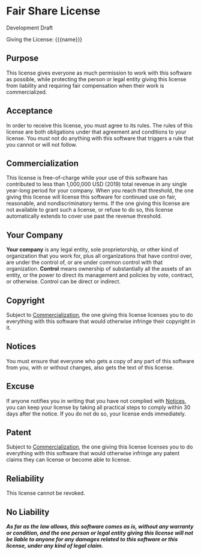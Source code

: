 # Fair Share License

Development Draft

Giving the License: {{{name}}}

## Purpose

This license gives everyone as much permission to work with this software as possible, while protecting the person or legal entity giving this license from liability and requiring fair compensation when their work is commercialized.

## Acceptance

In order to receive this license, you must agree to its rules.  The rules of this license are both obligations under that agreement and conditions to your license.  You must not do anything with this software that triggers a rule that you cannot or will not follow.

## Commercialization

This license is free-of-charge while your use of this software has contributed to less than 1,000,000 USD (2019) total revenue in any single year-long period for your company.  When you reach that threshold, the one giving this license will license this software for continued use on fair, reasonable, and nondiscriminatory terms.  If the one giving this license are not available to grant such a license, or refuse to do so, this license automatically extends to cover use past the revenue threshold.

## Your Company

**Your company** is any legal entity, sole proprietorship, or other kind of organization that you work for, plus all organizations that have control over, are under the control of, or are under common control with that organization.  **Control** means ownership of substantially all the assets of an entity, or the power to direct its management and policies by vote, contract, or otherwise.  Control can be direct or indirect.

## Copyright

Subject to [Commercialization](#commercialization), the one giving this license licenses you to do everything with this software that would otherwise infringe their copyright in it.

## Notices

You must ensure that everyone who gets a copy of any part of this software from you, with or without changes, also gets the text of this license.

## Excuse

If anyone notifies you in writing that you have not complied with [Notices](#notices), you can keep your license by taking all practical steps to comply within 30 days after the notice.  If you do not do so, your license ends immediately.

## Patent

Subject to [Commercialization](#commercialization), the one giving this license licenses you to do everything with this software that would otherwise infringe any patent claims they can license or become able to license.

## Reliability

This license cannot be revoked.

## No Liability

***As far as the law allows, this software comes as is, without any warranty or condition, and the one person or legal entity giving this license will not be liable to anyone for any damages related to this software or this license, under any kind of legal claim.***
